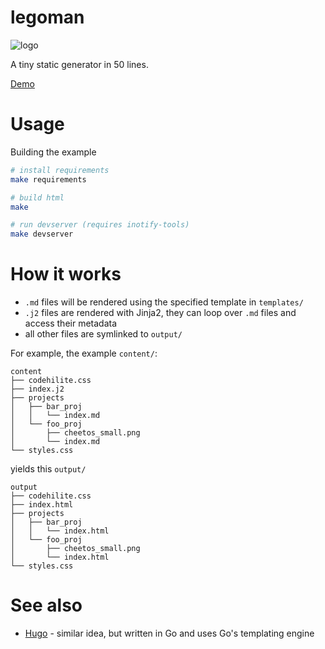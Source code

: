 # legoman

![logo](https://i.imgur.com/VJGdOWe.png)

A tiny static generator in 50 lines.

[Demo](http://evanw.org/projects/legoman_demo)

# Usage

Building the example

``` bash
# install requirements
make requirements

# build html
make

# run devserver (requires inotify-tools)
make devserver
```

# How it works

- `.md` files will be rendered using the specified template in `templates/`
- `.j2` files are rendered with Jinja2, they can loop over `.md` files and access their metadata
- all other files are symlinked to `output/`

For example, the example `content/`:
```
content
├── codehilite.css
├── index.j2
├── projects
│   ├── bar_proj
│   │   └── index.md
│   └── foo_proj
│       ├── cheetos_small.png
│       └── index.md
└── styles.css
```

yields this `output/`
```
output
├── codehilite.css
├── index.html
├── projects
│   ├── bar_proj
│   │   └── index.html
│   └── foo_proj
│       ├── cheetos_small.png
│       └── index.html
└── styles.css
```

# See also
- [Hugo](https://github.com/gohugoio/hugo) - similar idea, but written in Go and uses Go's templating engine
